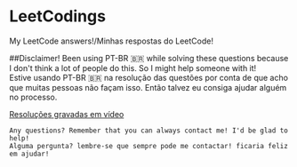 # LeetCodings
My LeetCode answers!/Minhas respostas do LeetCode!

##Disclaimer!
Been using PT-BR 🇧🇷 while solving these questions because I don't think a lot of people do this. So I might help someone with it!<br /> 
Estive usando PT-BR 🇧🇷 na resolução das questões por conta de que acho que muitas pessoas não façam isso. Então talvez eu consiga ajudar alguém no processo.  <br />

[Resoluções gravadas em vídeo](https://www.youtube.com/@LastCallDBS)
```
Any questions? Remember that you can always contact me! I'd be glad to help! 
Alguma pergunta? lembre-se que sempre pode me contactar! ficaria feliz em ajudar!
```
